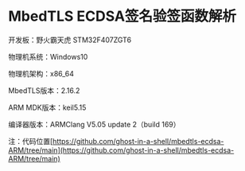 # MbedTLS ECDSA签名验签函数解析

开发板：野火霸天虎 STM32F407ZGT6

物理机系统：Windows10

物理机架构：x86_64

MbedTLS版本：2.16.2

ARM MDK版本：keil5.15

编译器版本：ARMClang V5.05 update 2（build 169）

注：代码位置[https://github.com/ghost-in-a-shell/mbedtls-ecdsa-ARM/tree/main](https://github.com/ghost-in-a-shell/mbedtls-ecdsa-ARM/tree/main)

